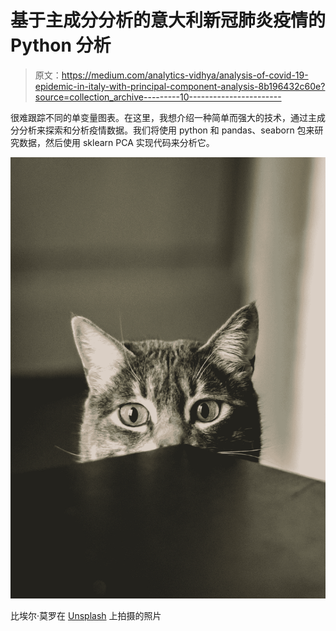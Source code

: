 # 基于主成分分析的意大利新冠肺炎疫情的 Python 分析

> 原文：<https://medium.com/analytics-vidhya/analysis-of-covid-19-epidemic-in-italy-with-principal-component-analysis-8b196432c60e?source=collection_archive---------10----------------------->

很难跟踪不同的单变量图表。在这里，我想介绍一种简单而强大的技术，通过主成分分析来探索和分析疫情数据。我们将使用 python 和 pandas、seaborn 包来研究数据，然后使用 sklearn PCA 实现代码来分析它。

![](img/7519b2c9cfe23333d45c8659c3c240b1.png)

比埃尔·莫罗在 [Unsplash](https://unsplash.com?utm_source=medium&utm_medium=referral) 上拍摄的照片
